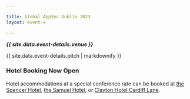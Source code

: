 ```yaml
---

title: Global AppSec Dublin 2023
layout: event-x

---
```


<!-- rebuild 2 -->

***{{ site.data.event-details.venue }}***

{{ site.data.event-details.pitch | markdownify }}

### Hotel Booking Now Open

Hotel accommodations at a special conference rate can be booked at [the Spencer Hotel](https://tinyurl.com/yfe8r24a), [the Samuel Hotel](https://bookings.thesamuelhotel.com/offer/owasp), or [Clayton Hotel Cardiff Lane](https://bookings.claytonhotelcardifflane.com/offer/owasp).



